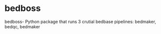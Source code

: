 # bedboss
bedboss- Python package that runs 3 crutial bedbase pipelines: bedmaker, bedqc, bedmaker 
